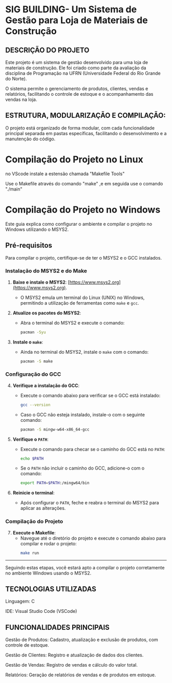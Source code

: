 # SIG BUILDING- Um Sistema de Gestão para Loja de Materiais de Construção

<h2>DESCRIÇÃO DO PROJETO </h2>
<p>
Este projeto é um sistema de gestão desenvolvido para uma loja de materiais de construção. Ele foi criado como parte da avaliação da disciplina de Programação na UFRN (Universidade Federal do Rio Grande do Norte).

O sistema permite o gerenciamento de produtos, clientes, vendas e relatórios, facilitando o controle de estoque e o acompanhamento das vendas na loja.
</p>

<h2>ESTRUTURA, MODULARIZAÇÃO E COMPILAÇÃO: </h2>  
<p>
O projeto está organizado de forma modular, com cada funcionalidade principal separada em pastas específicas, facilitando o desenvolvimento e a manutenção do código.

# Compilação do Projeto no Linux
no VScode instale a estensão chamada "Makefile Tools"

Use o Makefile através do comando "make" ,e em seguida use o comando "./main"

# Compilação do Projeto no Windows

Este guia explica como configurar o ambiente e compilar o projeto no Windows utilizando o MSYS2.

## Pré-requisitos

Para compilar o projeto, certifique-se de ter o MSYS2 e o GCC instalados.

### Instalação do MSYS2 e do Make

1. **Baixe e instale o MSYS2**: [https://www.msys2.org](https://www.msys2.org).
   - O MSYS2 emula um terminal do Linux (UNIX) no Windows, permitindo a utilização de ferramentas como `make` e `gcc`.

2. **Atualize os pacotes do MSYS2**:
   - Abra o terminal do MSYS2 e execute o comando:
     ```bash
     pacman -Syu
     ```

3. **Instale o `make`**:
   - Ainda no terminal do MSYS2, instale o `make` com o comando:
     ```bash
     pacman -S make
     ```

### Configuração do GCC

4. **Verifique a instalação do GCC**:
   - Execute o comando abaixo para verificar se o GCC está instalado:
     ```bash
     gcc --version
     ```
   - Caso o GCC não esteja instalado, instale-o com o seguinte comando:
     ```bash
     pacman -S mingw-w64-x86_64-gcc
     ```

5. **Verifique o `PATH`**:
   - Execute o comando para checar se o caminho do GCC está no `PATH`:
     ```bash
     echo $PATH
     ```
   - Se o `PATH` não incluir o caminho do GCC, adicione-o com o comando:
     ```bash
     export PATH=$PATH:/mingw64/bin
     ```

6. **Reinicie o terminal**:
   - Após configurar o `PATH`, feche e reabra o terminal do MSYS2 para aplicar as alterações.

### Compilação do Projeto

7. **Execute o Makefile**:
   - Navegue até o diretório do projeto e execute o comando abaixo para compilar e rodar o projeto:
     ```bash
     make run
     ```

---

Seguindo estas etapas, você estará apto a compilar o projeto corretamente no ambiente Windows usando o MSYS2.

</p>

<h2>TECNOLOGIAS UTILIZADAS </h2>  
<p>
Linguagem: C  

IDE: Visual Studio Code (VSCode)  
</p>
<h2>FUNCIONALIDADES PRINCIPAIS</h2>
<p>
Gestão de Produtos: Cadastro, atualização e exclusão de produtos, com controle de estoque.  

Gestão de Clientes: Registro e atualização de dados dos clientes.  

Gestão de Vendas: Registro de vendas e cálculo do valor total.  

Relatórios: Geração de relatórios de vendas e de produtos em estoque.  
</p>
